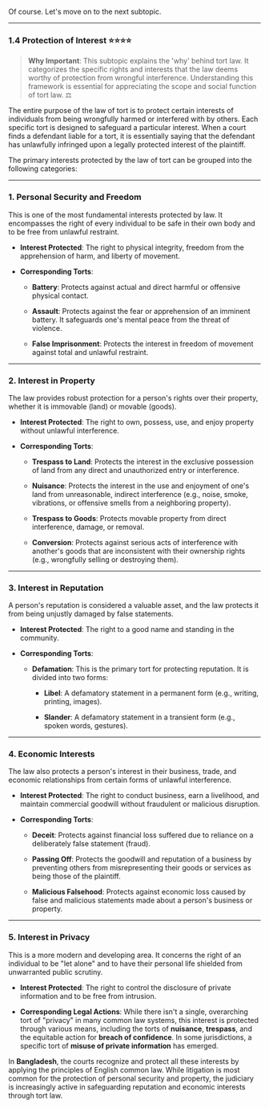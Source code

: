 Of course. Let's move on to the next subtopic.

---

### 1.4 Protection of Interest ⭐⭐⭐⭐

> **Why Important**: This subtopic explains the 'why' behind tort law. It categorizes the specific rights and interests that the law deems worthy of protection from wrongful interference. Understanding this framework is essential for appreciating the scope and social function of tort law. ⚖️

The entire purpose of the law of tort is to protect certain interests of individuals from being wrongfully harmed or interfered with by others. Each specific tort is designed to safeguard a particular interest. When a court finds a defendant liable for a tort, it is essentially saying that the defendant has unlawfully infringed upon a legally protected interest of the plaintiff.

The primary interests protected by the law of tort can be grouped into the following categories:

---

### 1. Personal Security and Freedom

This is one of the most fundamental interests protected by law. It encompasses the right of every individual to be safe in their own body and to be free from unlawful restraint.

- **Interest Protected**: The right to physical integrity, freedom from the apprehension of harm, and liberty of movement.
    
- **Corresponding Torts**:
    
    - **Battery**: Protects against actual and direct harmful or offensive physical contact.
        
    - **Assault**: Protects against the fear or apprehension of an imminent battery. It safeguards one's mental peace from the threat of violence.
        
    - **False Imprisonment**: Protects the interest in freedom of movement against total and unlawful restraint.
        

---

### 2. Interest in Property

The law provides robust protection for a person's rights over their property, whether it is immovable (land) or movable (goods).

- **Interest Protected**: The right to own, possess, use, and enjoy property without unlawful interference.
    
- **Corresponding Torts**:
    
    - **Trespass to Land**: Protects the interest in the exclusive possession of land from any direct and unauthorized entry or interference.
        
    - **Nuisance**: Protects the interest in the use and enjoyment of one's land from unreasonable, indirect interference (e.g., noise, smoke, vibrations, or offensive smells from a neighboring property).
        
    - **Trespass to Goods**: Protects movable property from direct interference, damage, or removal.
        
    - **Conversion**: Protects against serious acts of interference with another's goods that are inconsistent with their ownership rights (e.g., wrongfully selling or destroying them).
        

---

### 3. Interest in Reputation

A person's reputation is considered a valuable asset, and the law protects it from being unjustly damaged by false statements.

- **Interest Protected**: The right to a good name and standing in the community.
    
- **Corresponding Torts**:
    
    - **Defamation**: This is the primary tort for protecting reputation. It is divided into two forms:
        
        - **Libel**: A defamatory statement in a permanent form (e.g., writing, printing, images).
            
        - **Slander**: A defamatory statement in a transient form (e.g., spoken words, gestures).
            

---

### 4. Economic Interests

The law also protects a person's interest in their business, trade, and economic relationships from certain forms of unlawful interference.

- **Interest Protected**: The right to conduct business, earn a livelihood, and maintain commercial goodwill without fraudulent or malicious disruption.
    
- **Corresponding Torts**:
    
    - **Deceit**: Protects against financial loss suffered due to reliance on a deliberately false statement (fraud).
        
    - **Passing Off**: Protects the goodwill and reputation of a business by preventing others from misrepresenting their goods or services as being those of the plaintiff.
        
    - **Malicious Falsehood**: Protects against economic loss caused by false and malicious statements made about a person's business or property.
        

---

### 5. Interest in Privacy

This is a more modern and developing area. It concerns the right of an individual to be "let alone" and to have their personal life shielded from unwarranted public scrutiny.

- **Interest Protected**: The right to control the disclosure of private information and to be free from intrusion.
    
- **Corresponding Legal Actions**: While there isn't a single, overarching tort of "privacy" in many common law systems, this interest is protected through various means, including the torts of **nuisance**, **trespass**, and the equitable action for **breach of confidence**. In some jurisdictions, a specific tort of **misuse of private information** has emerged.
    

In **Bangladesh**, the courts recognize and protect all these interests by applying the principles of English common law. While litigation is most common for the protection of personal security and property, the judiciary is increasingly active in safeguarding reputation and economic interests through tort law.